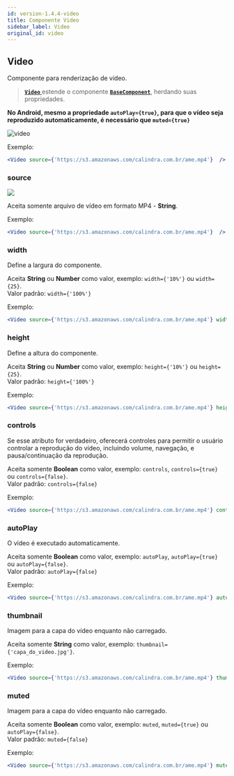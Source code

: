 ```yaml
---
id: version-1.4.4-video
title: Componente Video
sidebar_label: Video
original_id: video
---
```



## Video
Componente para renderização de vídeo.

>  [**`Video`** ]()estende o componente [**`BaseComponent`**](components_base.md), herdando suas propriedades.

**No Android, mesmo a propriedade ```autoPlay={true}```, para que o vídeo seja reproduzido automaticamente, é necessário que ```muted={true}```**

![video](assets/images_components/video.jpg)

Exemplo:

```jsx harmony
<Video source={'https://s3.amazonaws.com/calindra.com.br/ame.mp4'}  />
``` 

### source
![](assets/badge_required.svg)<br>

Aceita somente arquivo de vídeo em formato MP4 - **String**.

Exemplo:

```jsx harmony
<Video source={'https://s3.amazonaws.com/calindra.com.br/ame.mp4'}  />
``` 

### width

Define a largura do componente.<br/>

Aceita **String** ou **Number** como valor, exemplo: ```width={'10%'}``` ou ```width={25}```.<br>
Valor padrão: ```width={'100%'}```

Exemplo:

```jsx harmony
<Video source={'https://s3.amazonaws.com/calindra.com.br/ame.mp4'} width={'100%'} />
``` 

### height

Define a altura do componente.<br/>

Aceita **String** ou **Number** como valor, exemplo: ```height={'10%'}``` ou ```height={25}```.<br>
Valor padrão: ```height={'100%'}```

Exemplo:

```jsx harmony
<Video source={'https://s3.amazonaws.com/calindra.com.br/ame.mp4'} height={'50%'} />
``` 

### controls

Se esse atributo for verdadeiro, oferecerá controles para permitir o usuário controlar a reprodução do vídeo, incluindo volume, navegação, e pausa/continuação da reprodução.<br/>

Aceita somente **Boolean** como valor, exemplo: ```controls```, ```controls={true}``` ou ```controls={false}```.<br>
Valor padrão: ```controls={false}```

Exemplo:

```jsx harmony
<Video source={'https://s3.amazonaws.com/calindra.com.br/ame.mp4'} controls />
``` 

### autoPlay

O vídeo é executado automaticamente.<br/>

Aceita somente **Boolean** como valor, exemplo: ```autoPlay```, ```autoPlay={true}``` ou ```autoPlay={false}```.<br>
Valor padrão: ```autoPlay={false}```

Exemplo:

```jsx harmony
<Video source={'https://s3.amazonaws.com/calindra.com.br/ame.mp4'} autoPlay />
``` 

### thumbnail

Imagem para a capa do vídeo enquanto não carregado.<br/>

Aceita somente **String** como valor, exemplo: ```thumbnail={'capa_do_video.jpg'}```.

Exemplo:

```jsx harmony
<Video source={'https://s3.amazonaws.com/calindra.com.br/ame.mp4'} thumbnail={'./path/image_de_capa.jpg'} />
``` 

### muted

Imagem para a capa do vídeo enquanto não carregado.<br/>

Aceita somente **Boolean** como valor, exemplo: ```muted```, ```muted={true}``` ou ```autoPlay={false}```.<br>
Valor padrão: ```muted={false}```

Exemplo:

```jsx harmony
<Video source={'https://s3.amazonaws.com/calindra.com.br/ame.mp4'} muted />
``` 
